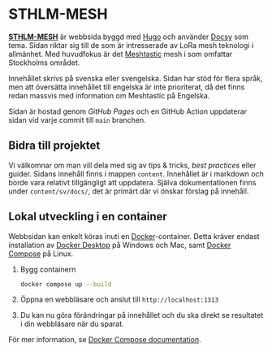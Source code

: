 # STHLM-MESH

**[STHLM-MESH](https://sthlm-mesh.se)** är webbsida byggd med [Hugo][] och använder [Docsy][] som tema.
Sidan riktar sig till de som är intresserade av LoRa mesh teknologi i allmänhet. Med huvudfokus är det [Meshtastic][] mesh i som omfattar Stockholms området. 

Innehållet skrivs på svenska eller svengelska. Sidan har stöd för flera språk, men att översätta innehållet till engelska är inte prioriterat, då det finns redan massvis med information om Meshtastic på Engelska.

Sidan är hostad genom _GitHub Pages_ och en GitHub Action uppdaterar sidan vid varje commit till `main` branchen. 


## Bidra till projektet
Vi välkomnar om man vill dela med sig av tips & tricks, _best practices_ eller guider.
Sidans innehåll finns i mappen `content`. Innehållet är i markdown och borde vara relativt tillgängligt att uppdatera.
Själva dokumentationen finns under `content/sv/docs/`, det är primärt där vi önskar förslag på innehåll.


## Lokal utveckling i en container
Webbsidan kan enkelt köras inuti en [Docker](https://docs.docker.com/)-container. Detta kräver endast installation av [Docker Desktop](https://www.docker.com/products/docker-desktop) på Windows och Mac, samt [Docker Compose](https://docs.docker.com/compose/install/) på Linux.


1. Bygg containern

   ```bash
   docker compose up --build
   ```
1. Öppna en webbläsare och anslut till `http://localhost:1313` 

1. Du kan nu göra förändringar på innehållet och du ska direkt se resultatet i din webbläsare när du sparat.

För mer information, se [Docker Compose documentation][].

[Meshtastic]: http://meshtastic.org/
[Docsy]: https://github.com/google/docsy
[Hugo]: https://gohugo.io/
[Docker Compose documentation]: https://docs.docker.com/compose/gettingstarted/
